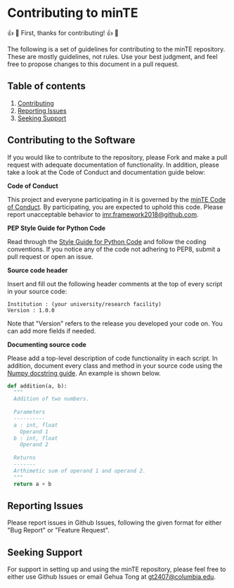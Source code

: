 # Contributing to minTE
:thumbsup: :tada: First, thanks for contributing! :thumbsup: :tada:

The following is a set of guidelines for contributing to the minTE repository. These are mostly guidelines, not rules. Use your best judgment, and feel free to propose changes to this document in a pull request.

## Table of contents
1. [Contributing](#contributing-to-the-software)
2. [Reporting Issues](#reporting-issues)
3. [Seeking Support](#seeking-support)

## Contributing to the Software

If you would like to contribute to the repository, please Fork and make a pull request with adequate documentation of functionality. In addition, please take a look at the Code of Conduct and documentation guide below: 

**Code of Conduct**

This project and everyone participating in it is governed by the [minTE Code of Conduct](https://github.com/imr-framework/minTE/blob/main/CODE_OF_CONDUCT.md). By participating, you are expected to uphold this code. Please report unacceptable behavior to imr.framework2018@github.com.

**PEP Style Guide for Python Code**

Read through the [Style Guide for Python Code](https://www.python.org/dev/peps/pep-0008/) and follow the coding conventions. If you notice any of the code not adhering to PEP8, submit a pull request or open an issue.

**Source code header**

Insert and fill out the following header comments at the top of every script in your source code:
```
Institution : (your university/research facility)
Version : 1.0.0 
```
Note that "Version" refers to the release you developed your code on. You can add more fields if needed. 

**Documenting source code**

Please add a top-level description of code functionality in each script. In addition, document every class and method in your source code using the [Numpy docstring guide](https://numpydoc.readthedocs.io/en/latest/format.html). An example is shown below.

```python
def addition(a, b):
  """
  Addition of two numbers.
  
  Parameters
  ----------
  a : int, float
    Operand 1
  b : int, float
    Operand 2
    
  Returns
  -------
  Arthimetic sum of operand 1 and operand 2.
  """
  return a + b
```
## Reporting Issues
Please report issues in Github Issues, following the given format for either "Bug Report" or "Feature Request". 

## Seeking Support
For support in setting up and using the minTE repository, please feel free to either use Github Issues or email Gehua Tong at gt2407@columbia.edu. 
